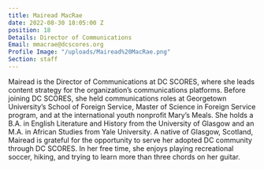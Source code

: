 ```yaml
---
title: Mairead MacRae
date: 2022-08-30 18:05:00 Z
position: 18
Details: Director of Communications
Email: mmacrae@dcscores.org
Profile Image: "/uploads/Mairead%20MacRae.png"
Section: staff
---
```


Mairead is the Director of Communications at DC SCORES, where she leads content strategy for the organization’s communications platforms. Before joining DC SCORES, she held communications roles at Georgetown University’s School of Foreign Service, Master of Science in Foreign Service program, and at the international youth nonprofit Mary’s Meals. She holds a B.A. in English Literature and History from the University of Glasgow and an M.A. in African Studies from Yale University. A native of Glasgow, Scotland, Mairead is grateful for the opportunity to serve her adopted DC community through DC SCORES. In her free time, she enjoys playing recreational soccer, hiking, and trying to learn more than three chords on her guitar.